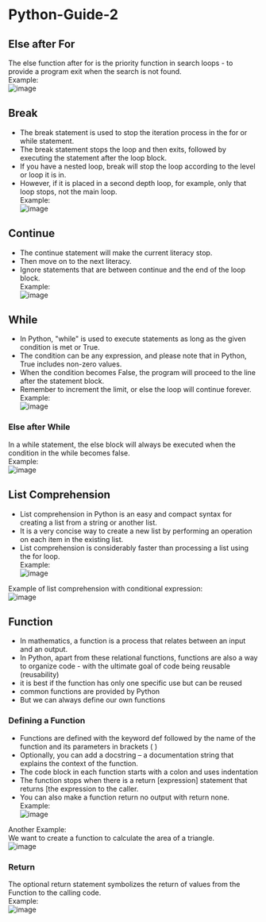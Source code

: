 # Python-Guide-2
## Else after For
The else function after for is the priority function in search loops - to provide a program exit when the search is not found. <br>
Example:<br>
![image](https://github.com/vinamaulina/Python-Guide-2/assets/114405502/f3cf529d-5742-4a3f-b832-32e2d7e77e87)

## Break
- The break statement is used to stop the iteration process in the for or while statement.
- The break statement stops the loop and then exits, followed by executing the statement after the loop block.
- If you have a nested loop, break will stop the loop according to the level or loop it is in.
- However, if it is placed in a second depth loop, for example, only that loop stops, not the main loop.<br>
Example:<br>
![image](https://github.com/vinamaulina/Python-Guide-2/assets/114405502/cbd74f55-72a7-484e-a46f-239d6953fff1)

## Continue
- The continue statement will make the current literacy stop.
- Then move on to the next literacy.
- Ignore statements that are between continue and the end of the loop block. <br>
Example:<br>
![image](https://github.com/vinamaulina/Python-Guide-2/assets/114405502/cb3dd72e-61f4-441f-91d3-b20da3bcb9f3)

## While
-	In Python, "while" is used to execute statements as long as the given condition is met or True.
-	The condition can be any expression, and please note that in Python, True includes non-zero values.
-	When the condition becomes False, the program will proceed to the line after the statement block.
-	Remember to increment the limit, or else the loop will continue forever. <br>
Example:<br>
![image](https://github.com/vinamaulina/Python-Guide-2/assets/114405502/9cad592f-0979-4c96-a247-d4618d2590cb)

### Else after While
In a while statement, the else block will always be executed when the condition in the while becomes false.<br>
Example:<br>
![image](https://github.com/vinamaulina/Python-Guide-2/assets/114405502/b846d32e-8750-4cd8-a4a0-b249e7615b3b)

## List Comprehension
- List comprehension in Python is an easy and compact syntax for creating a list from a string or another list.
- It is a very concise way to create a new list by performing an operation on each item in the existing list.
- List comprehension is considerably faster than processing a list using the for loop. <br>
Example:<br>
![image](https://github.com/vinamaulina/Python-Guide-2/assets/114405502/bb82d563-2762-4af4-94e7-84566af7b97b)

Example of list comprehension with conditional expression:<br>
![image](https://github.com/vinamaulina/Python-Guide-2/assets/114405502/3da4cf2e-2149-4d87-b2ce-3a49fc565807)

## Function
- In mathematics, a function is a process that relates between an input and an output.
- In Python, apart from these relational functions, functions are also a way to organize code - with the ultimate goal of code being reusable (reusability)
- it is best if the function has only one specific use but can be reused
- common functions are provided by Python
- But we can always define our own functions  

### Defining a Function
- Functions are defined with the keyword def followed by the name of the function and its parameters in brackets ( )
- Optionally, you can add a docstring – a documentation string that explains the context of the function.
- The code block in each function starts with a colon and uses indentation
- The function stops when there is a return [expression] statement that returns [the expression to the caller.
- You can also make a function return no output with return none.<br>
Example:<br>
![image](https://github.com/vinamaulina/Python-Guide-2/assets/114405502/3bea69e7-e149-4c1a-a705-b5176e680b71)

Another Example:  
We want to create a function to calculate the area of a triangle.<br>
![image](https://github.com/vinamaulina/Python-Guide-2/assets/114405502/0e173680-519a-4b4d-833d-19e738ba3196)

### Return
The optional return statement symbolizes the return of values ​​from the Function to the calling code.<br>
Example:<br>
![image](https://github.com/vinamaulina/Python-Guide-2/assets/114405502/d00680d5-50ce-4021-a453-2754a1320e15)
